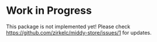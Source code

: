 # Work in Progress

This package is not implemented yet! Please check https://github.com/zirkelc/middy-store/issues/1 for updates.